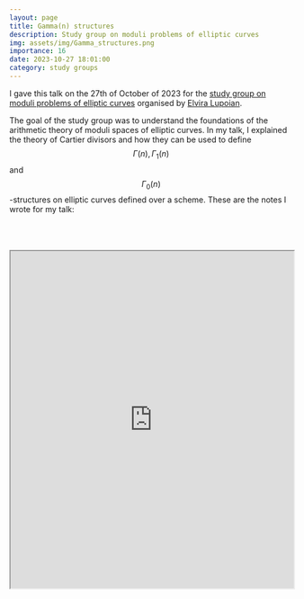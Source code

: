 ```yaml
---
layout: page
title: Gamma(n) structures
description: Study group on moduli problems of elliptic curves
img: assets/img/Gamma_structures.png
importance: 16
date: 2023-10-27 18:01:00
category: study groups
---
```


I gave this talk on the 27th of October of 2023 for the <a href="https://warwick.ac.uk/fac/sci/maths/people/staff/lupoian/moduliproblems/">study group on moduli problems of elliptic curves</a> organised by <a href="https://sites.google.com/view/elviralupoian/home">Elvira Lupoian</a>.

The goal of the study group was to understand the foundations of the arithmetic theory of moduli spaces of elliptic curves. In my talk, I explained the theory of Cartier divisors and how they can be used to define $$\Gamma(n), \Gamma_1(n)$$ and $$\Gamma_0(n)$$-structures on elliptic curves defined over a scheme. These are the notes I wrote for my talk:

<div style="padding-bottom: 100px; padding-top: 50px;">
<iframe src="https://drive.google.com/file/d/1TfJy9hf_uTYEnYz8HnaD7F14J8y8mk8J/preview" width="100%" height="600px" allow="autoplay"></iframe>
</div>
